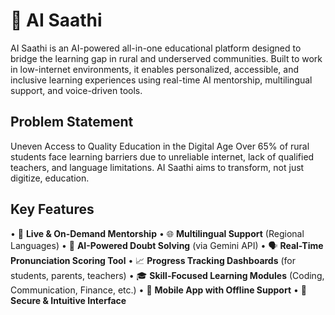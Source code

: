 # 🔗 AI Saathi

AI Saathi is an AI-powered all-in-one educational platform designed to bridge the learning gap in rural and 
underserved communities. Built to work in low-internet environments, it enables personalized, accessible, and
inclusive learning experiences using real-time AI mentorship, multilingual support, and voice-driven tools.

## Problem Statement

Uneven Access to Quality Education in the Digital Age
Over 65% of rural students face learning barriers due to unreliable internet, lack of qualified teachers, and
language limitations. AI Saathi aims to transform, not just digitize, education.

## Key Features
• 🔴 **Live & On-Demand Mentorship**
• 🌐 **Multilingual Support** (Regional Languages)
• 🧠 **AI-Powered Doubt Solving** (via Gemini API)
• 🗣️ **Real-Time Pronunciation Scoring Tool**
• 📈 **Progress Tracking Dashboards** (for students, parents, teachers)
• 🎓 **Skill-Focused Learning Modules** (Coding, Communication, Finance, etc.)
• 📱 **Mobile App with Offline Support**
• 🔐 **Secure & Intuitive Interface**
